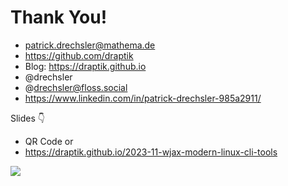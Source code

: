 # Thank You!

- <mdi-email /> patrick.drechsler@mathema.de
- <logos-github-icon /> https://github.com/draptik
- <mdi-web /> Blog: https://draptik.github.io
- <logos-twitter /> @drechsler
- <logos-mastodon-icon /> @drechsler@floss.social
- <logos-linkedin-icon /> https://www.linkedin.com/in/patrick-drechsler-985a2911/

Slides 👇

- QR Code or
- https://draptik.github.io/2023-11-wjax-modern-linux-cli-tools

<img
  class="absolute top-10 right-30 h-70"
  src="/images/slides-wjax.png"
/>
